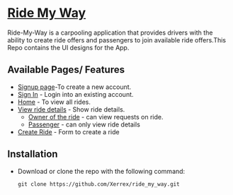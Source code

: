 # [Ride My Way](https://xerrex.github.io/ride_my_way/)
Ride-My-Way is a carpooling application that provides drivers with the ability to create ride offers and passengers to join available ride offers.This Repo contains the UI designs for the App.

## Available Pages/ Features
* [Signup page](https://xerrex.github.io/ride_my_way/)-To create a new account.
* [Sign In](https://xerrex.github.io/ride_my_way/) - Login into  an existing account.
* [Home](https://xerrex.github.io/ride_my_way/UI/pages/home.html) - To view all rides.
* [View ride details]() - Show ride details.
  * [Owner of the ride](https://xerrex.github.io/ride_my_way/UI/pages/ride_owner.html) - can view requests on ride.
  * [Passenger](https://xerrex.github.io/ride_my_way/UI/pages/ride.html) - can only view ride details
* [Create Ride](https://xerrex.github.io/ride_my_way/UI/pages/create_ride.html) - Form to create a ride

## Installation
* Download or clone the repo with the following command:
  ```
  git clone https://github.com/Xerrex/ride_my_way.git
  ```